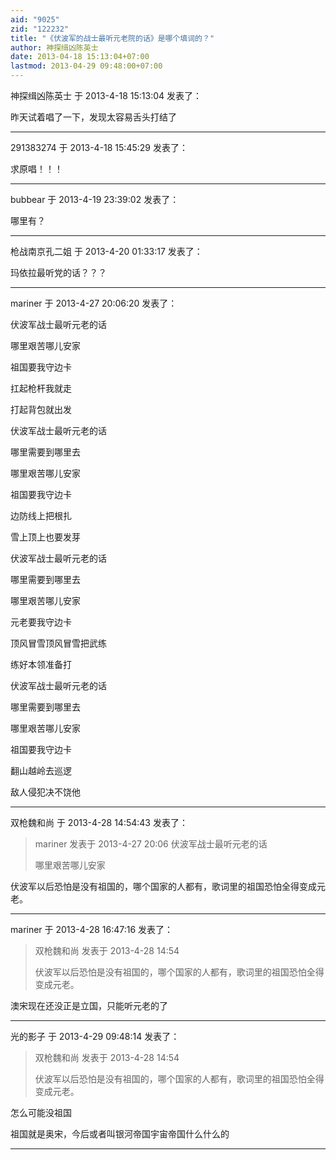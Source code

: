 ```yaml
---
aid: "9025"
zid: "122232"
title: "《伏波军的战士最听元老院的话》是哪个填词的？"
author: 神探缉凶陈英士
date: 2013-04-18 15:13:04+07:00
lastmod: 2013-04-29 09:48:00+07:00
---
```


神探缉凶陈英士 于 2013-4-18 15:13:04 发表了：

昨天试着唱了一下，发现太容易舌头打结了

---

291383274 于 2013-4-18 15:45:29 发表了：

求原唱！！！

---

bubbear 于 2013-4-19 23:39:02 发表了：

哪里有？

---

枪战南京孔二姐 于 2013-4-20 01:33:17 发表了：

玛依拉最听党的话？？？

---

mariner 于 2013-4-27 20:06:20 发表了：

伏波军战士最听元老的话

哪里艰苦哪儿安家

祖国要我守边卡

扛起枪杆我就走

打起背包就出发

伏波军战士最听元老的话

哪里需要到哪里去

哪里艰苦哪儿安家

祖国要我守边卡

边防线上把根扎

雪上顶上也要发芽

伏波军战士最听元老的话

哪里需要到哪里去

哪里艰苦哪儿安家

元老要我守边卡

顶风冒雪顶风冒雪把武练

练好本领准备打

伏波军战士最听元老的话

哪里需要到哪里去

哪里艰苦哪儿安家

祖国要我守边卡

翻山越岭去巡逻

敌人侵犯决不饶他

---

双枪魏和尚 于 2013-4-28 14:54:43 发表了：

> mariner 发表于 2013-4-27 20:06 伏波军战士最听元老的话
>
> 哪里艰苦哪儿安家

伏波军以后恐怕是没有祖国的，哪个国家的人都有，歌词里的祖国恐怕全得变成元老。

---

mariner 于 2013-4-28 16:47:16 发表了：

> 双枪魏和尚 发表于 2013-4-28 14:54
>
> 伏波军以后恐怕是没有祖国的，哪个国家的人都有，歌词里的祖国恐怕全得变成元老。

澳宋现在还没正是立国，只能听元老的了

---

光的影子 于 2013-4-29 09:48:14 发表了：

> 双枪魏和尚 发表于 2013-4-28 14:54
>
> 伏波军以后恐怕是没有祖国的，哪个国家的人都有，歌词里的祖国恐怕全得变成元老。

怎么可能没祖国

祖国就是奥宋，今后或者叫银河帝国宇宙帝国什么什么的

---
